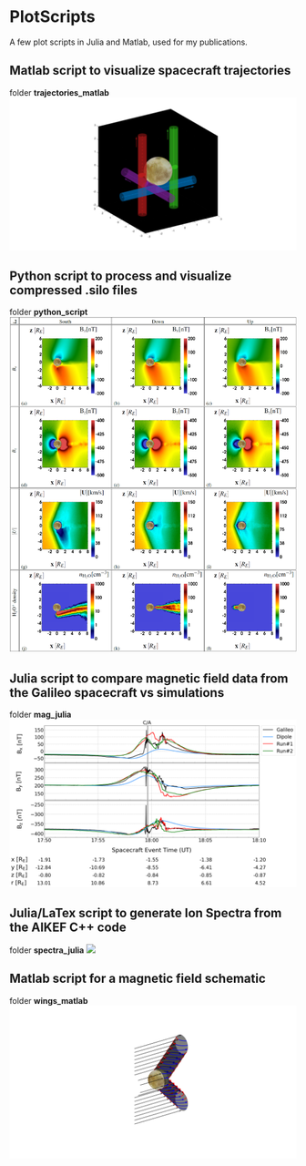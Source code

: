 # PlotScripts
 A few plot scripts in Julia and Matlab, used for my publications.
 
 ## Matlab script to visualize spacecraft trajectories
 folder **trajectories_matlab**
 ![](trajectories_matlab/trajectories.png)
 
 ## Python script to process and visualize compressed .silo files
 folder **python_script**
 ![](python_script/example.png)
 
 
 ## Julia script to compare magnetic field data from the Galileo spacecraft vs simulations
  folder **mag_julia**
  ![](mag_julia/mag1.png)
  
 ## Julia/LaTex script to generate Ion Spectra from the AIKEF C++ code
   folder **spectra_julia**
   ![](spectra_julia/final_plot.png)
 
 ## Matlab script for a magnetic field schematic
 folder **wings_matlab**
 ![](wings_matlab/alfvenwing.png)
